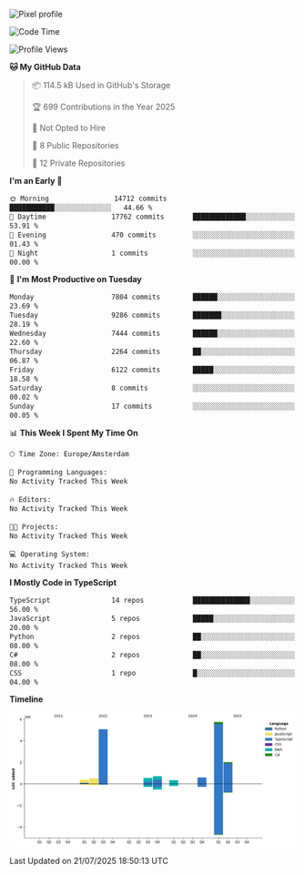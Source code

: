 ![Pixel profile](https://pixel-profile.vercel.app/api/github-stats?username=Atchferox&screen_effect=true&theme=rainbow
)


<!--START_SECTION:waka-->
![Code Time](http://img.shields.io/badge/Code%20Time-716%20hrs%2037%20mins-blue)

![Profile Views](http://img.shields.io/badge/Profile%20Views-0-blue)

**🐱 My GitHub Data** 

> 📦 114.5 kB Used in GitHub's Storage 
 > 
> 🏆 699 Contributions in the Year 2025
 > 
> 🚫 Not Opted to Hire
 > 
> 📜 8 Public Repositories 
 > 
> 🔑 12 Private Repositories 
 > 
**I'm an Early 🐤** 

```text
🌞 Morning                14712 commits       ███████████░░░░░░░░░░░░░░   44.66 % 
🌆 Daytime                17762 commits       █████████████░░░░░░░░░░░░   53.91 % 
🌃 Evening                470 commits         ░░░░░░░░░░░░░░░░░░░░░░░░░   01.43 % 
🌙 Night                  1 commits           ░░░░░░░░░░░░░░░░░░░░░░░░░   00.00 % 
```
📅 **I'm Most Productive on Tuesday** 

```text
Monday                   7804 commits        ██████░░░░░░░░░░░░░░░░░░░   23.69 % 
Tuesday                  9286 commits        ███████░░░░░░░░░░░░░░░░░░   28.19 % 
Wednesday                7444 commits        ██████░░░░░░░░░░░░░░░░░░░   22.60 % 
Thursday                 2264 commits        ██░░░░░░░░░░░░░░░░░░░░░░░   06.87 % 
Friday                   6122 commits        █████░░░░░░░░░░░░░░░░░░░░   18.58 % 
Saturday                 8 commits           ░░░░░░░░░░░░░░░░░░░░░░░░░   00.02 % 
Sunday                   17 commits          ░░░░░░░░░░░░░░░░░░░░░░░░░   00.05 % 
```


📊 **This Week I Spent My Time On** 

```text
🕑︎ Time Zone: Europe/Amsterdam

💬 Programming Languages: 
No Activity Tracked This Week

🔥 Editors: 
No Activity Tracked This Week

🐱‍💻 Projects: 
No Activity Tracked This Week

💻 Operating System: 
No Activity Tracked This Week
```

**I Mostly Code in TypeScript** 

```text
TypeScript               14 repos            ██████████████░░░░░░░░░░░   56.00 % 
JavaScript               5 repos             █████░░░░░░░░░░░░░░░░░░░░   20.00 % 
Python                   2 repos             ██░░░░░░░░░░░░░░░░░░░░░░░   08.00 % 
C#                       2 repos             ██░░░░░░░░░░░░░░░░░░░░░░░   08.00 % 
CSS                      1 repo              █░░░░░░░░░░░░░░░░░░░░░░░░   04.00 % 
```



**Timeline**

![Lines of Code chart](https://raw.githubusercontent.com/Atchferox/Atchferox/main/assets/bar_graph.png)


 Last Updated on 21/07/2025 18:50:13 UTC
<!--END_SECTION:waka-->
